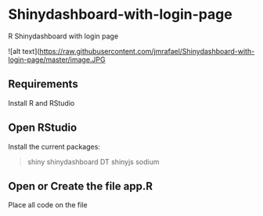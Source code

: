 # Shinydashboard-with-login-page
R Shinydashboard with login page

![alt text](https://raw.githubusercontent.com/jmrafael/Shinydashboard-with-login-page/master/image.JPG


## Requirements
Install R and RStudio

## Open RStudio
Install the current packages:
 > shiny
 > shinydashboard
 > DT
 > shinyjs
 > sodium
 
 
## Open or Create the file app.R
Place all code on the file

